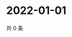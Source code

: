 # 2022-01-01

共 0 条

<!-- BEGIN WEIBO -->
<!-- 最后更新时间 Sat Jan 01 2022 08:52:33 GMT+0800 (China Standard Time) -->

<!-- END WEIBO -->
